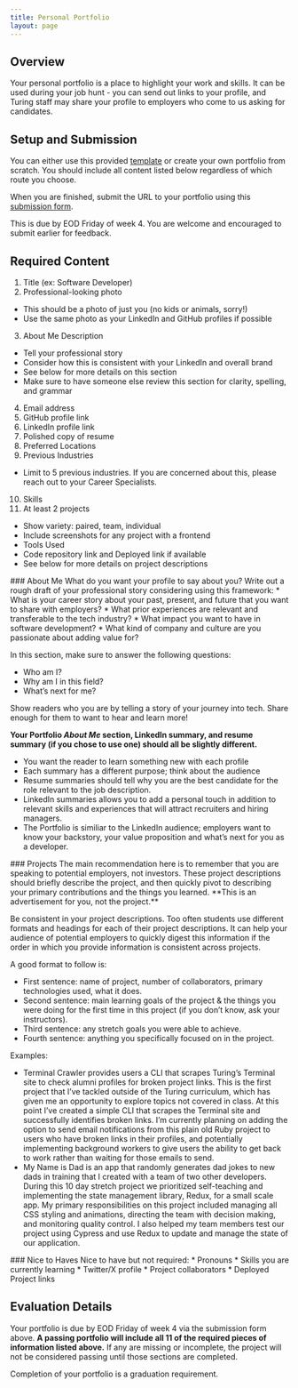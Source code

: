 ```yaml
---
title: Personal Portfolio
layout: page
---
```



## Overview
Your personal portfolio is a place to highlight your work and skills. It can be used during your job hunt - you can send out links to your profile, and Turing staff may share your profile to employers who come to us asking for candidates.

## Setup and Submission
You can either use this provided [template](https://github.com/turingschool/portfolio-template) or create your own portfolio from scratch. You should include all content listed below regardless of which route you choose.

When you are finished, submit the URL to your portfolio using this [submission form](https://turingschool.notion.site/1300ef3570788015b235e18a411dfa66?pvs=105).

<section class="note">
  This is due by EOD Friday of week 4. You are welcome and encouraged to submit earlier for feedback.
</section>

## Required Content

1. Title (ex: Software Developer)
2. Professional-looking photo
  * This should be a photo of just you (no kids or animals, sorry!)
  * Use the same photo as your LinkedIn and GitHub profiles if possible
3. About Me Description
  * Tell your professional story
  * Consider how this is consistent with your LinkedIn and overall brand
  * See below for more details on this section
  * Make sure to have someone else review this section for clarity, spelling, and grammar
4. Email address
5. GitHub profile link
6. LinkedIn profile link
7. Polished copy of resume
8. Preferred Locations
9. Previous Industries
  * Limit to 5 previous industries. If you are concerned about this, please reach out to your Career Specialists.
10. Skills
11. At least 2 projects
  * Show variety: paired, team, individual
  * Include screenshots for any project with a frontend
  * Tools Used
  * Code repository link and Deployed link if available
  * See below for more details on project descriptions
<section class="dropdown">
### About Me
What do you want your profile to say about you? Write out a rough draft of your professional story considering using this framework:
  * What is your career story about your past, present, and future that you want to share with employers?
  * What prior experiences are relevant and transferable to the tech industry?
  * What impact you want to have in software development?
  * What kind of company and culture are you passionate about adding value for?

In this section, make sure to answer the following questions:
  * Who am I?
  * Why am I in this field?
  * What’s next for me?

Show readers who you are by telling a story of your journey into tech. Share enough for them to want to hear and learn more!

**Your Portfolio _About Me_ section, LinkedIn summary, and resume summary (if you chose to use one) should all be slightly different.**
  * You want the reader to learn something new with each profile
  * Each summary has a different purpose; think about the audience
  * Resume summaries should tell why you are the best candidate for the role relevant to the job description.
  * LinkedIn summaries allows you to add a personal touch in addition to relevant skills and experiences that will attract recruiters and hiring managers.
  * The Portfolio is similiar to the LinkedIn audience; employers want to know your backstory, your value proposition and what’s next for you as a developer.
</section>
<section class="dropdown">
### Projects
The main recommendation here is to remember that you are speaking to potential employers, not investors. These project descriptions should briefly describe the project, and then quickly pivot to describing your primary contributions and the things you learned. **This is an advertisement for you, not the project.**

Be consistent in your project descriptions. Too often students use different formats and headings for each of their project descriptions. It can help your audience of potential employers to quickly digest this information if the order in which you provide information is consistent across projects.

A good format to follow is:
  * First sentence: name of project, number of collaborators, primary technologies used, what it does.
  * Second sentence: main learning goals of the project & the things you were doing for the first time in this project (if you don’t know, ask your instructors).
  * Third sentence: any stretch goals you were able to achieve.
  * Fourth sentence: anything you specifically focused on in the project.

  <section class="call-to-action">
  Examples:

  * Terminal Crawler provides users a CLI that scrapes Turing’s Terminal site to check alumni profiles for broken project links. This is the first project that I’ve tackled outside of the Turing curriculum, which has given me an opportunity to explore topics not covered in class. At this point I’ve created a simple CLI that scrapes the Terminal site and successfully identifies broken links. I’m currently planning on adding the option to send email notifications from this plain old Ruby project to users who have broken links in their profiles, and potentially implementing background workers to give users the ability to get back to work rather than waiting for those emails to send.
  * My Name is Dad is an app that randomly generates dad jokes to new dads in training that I created with a team of two other developers. During this 10 day stretch project we prioritized self-teaching and implementing the state management library, Redux, for a small scale app. My primary responsibilities on this project included managing all CSS styling and animations, directing the team with decision making, and monitoring quality control. I also helped my team members test our project using Cypress and use Redux to update and manage the state of our application.
  </section>
</section>
<section class="dropdown">
### Nice to Haves
Nice to have but not required:
* Pronouns
* Skills you are currently learning
* Twitter/X profile
* Project collaborators
* Deployed Project links
</section>

## Evaluation Details
Your portfolio is due by EOD Friday of week 4 via the submission form above.
**A passing portfolio will include all 11 of the required pieces of information listed above.** If any are missing or incomplete, the project will not be considered passing until those sections are completed.

Completion of your portfolio is a graduation requirement.

